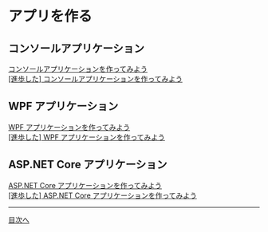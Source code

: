 # アプリを作る

## コンソールアプリケーション

[コンソールアプリケーションを作ってみよう](../sample/console/textbook.md)  
[[進歩した] コンソールアプリケーションを作ってみよう](../sample/console/textbook_advanced.md)

## WPF アプリケーション
[WPF アプリケーションを作ってみよう](../sample/wpf/textbook.md)  
[[進歩した] WPF アプリケーションを作ってみよう](../sample/wpf/textbook_advanced.md)

## ASP[]().NET Core アプリケーション
[ASP.NET Core アプリケーションを作ってみよう](../sample/asp/textbook.md)  
[[進歩した] ASP.NET Core アプリケーションを作ってみよう](../sample/asp/textbook_advanced.md)

<hr />

[目次へ](./textbook.md)
